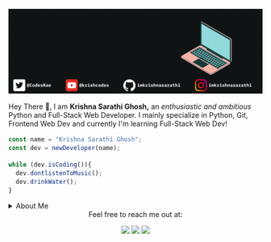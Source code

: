 <p>
  <img src="pic.gif">
</p>

Hey There 👋, I am **Krishna Sarathi Ghosh,** an *enthusiastic and ambitious* Python and Full-Stack Web Developer.
I mainly specialize in Python, Git, Frontend Web Dev and currently I'm learning Full-Stack Web Dev! 


```js
const name = "Krishna Sarathi Ghosh";
const dev = newDeveloper(name);

while (dev.isCoding()){
  dev.dontlistenToMusic();
  dev.drinkWater();
}
```



<details>
  <summary>About Me</summary>
  - 🚀 I’m currently on a journey to get better at programming as well as build my career<br>
  - 🌱 I’m currently learning **Full Stack Web Development**<br>
  - :octocat: You can view my projects <a href="https://github.com/imkrishnasarathi">here</a><br>
  - 💬 Ask me about **Web Development, Python and Git!**<br>
  - 📧 Reach me out at krishnasarathishem@gmail.com
</details>

<div align='center'> 
  Feel free to reach me out at:
  <br>
  <p align="center">
  <a href="https://dev.to/krishnasarathi"><img src="https://img.shields.io/badge/dev.to-0A0A0A?style=for-the-badge&logo=dev.to&logoColor=white"></a> 
  <a href="https://twitter.com/intent/follow?screen_name=codeskae"><img src="https://img.shields.io/badge/Twitter-1DA1F2?style=for-the-badge&logo=twitter&logoColor=white"></a>
  <a href="mailto:krishnasarathishem@gmail.com"><img src="https://img.shields.io/badge/mail-EA4335?style=for-the-badge&logo=gmail&logoColor=white"></a>
</p>
</div>


